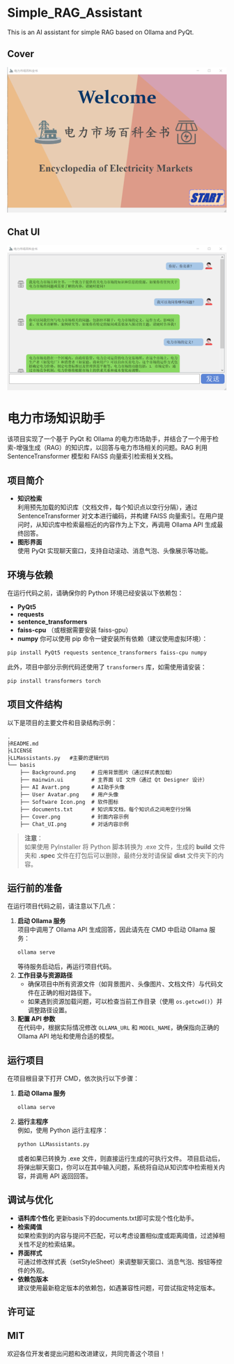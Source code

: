# Simple_RAG_Assistant
This is an AI assistant for simple RAG based on Ollama and PyQt. 
## Cover
![Cover](./basis/Cover.png)
## Chat UI
![Chat UI](./basis/Chat_UI.png)
# 电力市场知识助手
该项目实现了一个基于 PyQt 和 Ollama 的电力市场助手，并结合了一个用于检索-增强生成（RAG）的知识库，以回答与电力市场相关的问题。RAG 利用 SentenceTransformer 模型和 FAISS 向量索引检索相关文档。
## 项目简介
- **知识检索**  
  利用预先加载的知识库（文档文件，每个知识点以空行分隔），通过 SentenceTransformer 对文本进行编码，并构建 FAISS 向量索引。在用户提问时，从知识库中检索最相近的内容作为上下文，再调用 Ollama API 生成最终回答。
- **图形界面**  
  使用 PyQt 实现聊天窗口，支持自动滚动、消息气泡、头像展示等功能。
## 环境与依赖
在运行代码之前，请确保你的 Python 环境已经安装以下依赖包：
- **PyQt5**
- **requests**
- **sentence_transformers**
- **faiss-cpu** （或根据需要安装 faiss-gpu）
- **numpy**
你可以使用 pip 命令一键安装所有依赖（建议使用虚拟环境）：
```bash
pip install PyQt5 requests sentence_transformers faiss-cpu numpy
```
此外，项目中部分示例代码还使用了 `transformers` 库，如需使用请安装：
```bash
pip install transformers torch
```
## 项目文件结构
以下是项目的主要文件和目录结构示例：
```
.
├README.md
├LICENSE
├LLMassistants.py   #主要的逻辑代码
└── basis
    ├── Background.png     # 应用背景图片（通过样式表加载）
    ├── mainwin.ui         # 主界面 UI 文件（通过 Qt Designer 设计）
    ├── AI Avart.png       # AI助手头像
    ├── User Avatar.png    # 用户头像
    ├── Software Icon.png  # 软件图标
    ├── documents.txt      # 知识库文档，每个知识点之间用空行分隔
    ├── Cover.png          # 封面内容示例
    ├── Chat_UI.png        # 对话内容示例
```

> **注意**：  
> 如果使用 PyInstaller 将 Python 脚本转换为 .exe 文件，生成的 **build** 文件夹和 **.spec** 文件在打包后可以删除，最终分发时请保留 **dist** 文件夹下的内容。

## 运行前的准备
在运行项目代码之前，请注意以下几点：
1. **启动 Ollama 服务**  
   项目中调用了 Ollama API 生成回答，因此请先在 CMD 中启动 Ollama 服务：
   ```bash
   ollama serve
   ```
   等待服务启动后，再运行项目代码。
2. **工作目录与资源路径**  
   - 确保项目中所有资源文件（如背景图片、头像图片、文档文件）与代码文件在正确的相对路径下。  
   - 如果遇到资源加载问题，可以检查当前工作目录（使用 `os.getcwd()`）并调整路径设置。
3. **配置 API 参数**  
   在代码中，根据实际情况修改 `OLLAMA_URL` 和 `MODEL_NAME`，确保指向正确的 Ollama API 地址和使用合适的模型。
## 运行项目
在项目根目录下打开 CMD，依次执行以下步骤：
1. **启动 Ollama 服务**  
   ```bash
   ollama serve
   ```
2. **运行主程序**  
   例如，使用 Python 运行主程序：
   ```bash
   python LLMassistants.py
   ```
   或者如果已转换为 .exe 文件，则直接运行生成的可执行文件。
项目启动后，将弹出聊天窗口，你可以在其中输入问题，系统将自动从知识库中检索相关内容，并调用 API 返回回答。
## 调试与优化
- **语料库个性化**
  更新basis下的documents.txt即可实现个性化助手。
- **检索阈值**  
  如果检索到的内容与提问不匹配，可以考虑设置相似度或距离阈值，过滤掉相关性不足的检索结果。
- **界面样式**  
  可通过修改样式表（setStyleSheet）来调整聊天窗口、消息气泡、按钮等控件的外观。
- **依赖包版本**  
  建议使用最新稳定版本的依赖包，如遇兼容性问题，可尝试指定特定版本。
## 许可证
MIT
---
欢迎各位开发者提出问题和改进建议，共同完善这个项目！
